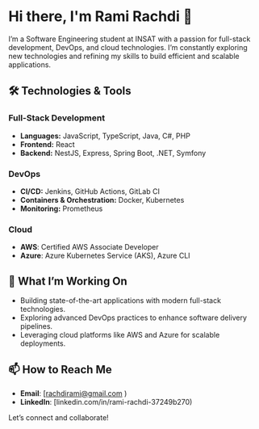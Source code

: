 # Hi there, I'm Rami Rachdi 👋

I’m a Software Engineering student at INSAT with a passion for full-stack development, DevOps, and cloud technologies. I’m constantly exploring new technologies and refining my skills to build efficient and scalable applications.

## 🛠️ Technologies & Tools

### Full-Stack Development
- **Languages:** JavaScript, TypeScript, Java, C#, PHP
- **Frontend:** React
- **Backend:** NestJS, Express, Spring Boot, .NET, Symfony

### DevOps
- **CI/CD:** Jenkins, GitHub Actions, GitLab CI
- **Containers & Orchestration:** Docker, Kubernetes
- **Monitoring:** Prometheus

### Cloud
- **AWS**: Certified AWS Associate Developer
- **Azure**: Azure Kubernetes Service (AKS), Azure CLI

## 🎯 What I’m Working On
- Building state-of-the-art applications with modern full-stack technologies.
- Exploring advanced DevOps practices to enhance software delivery pipelines.
- Leveraging cloud platforms like AWS and Azure for scalable deployments.

## 📫 How to Reach Me
- **Email**: [rachdirami@gmail.com )
- **LinkedIn**: [linkedin.com/in/rami-rachdi-37249b270)

Let’s connect and collaborate!
